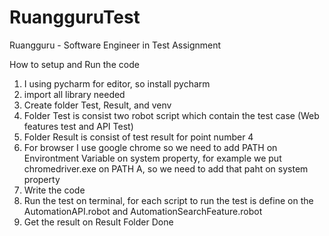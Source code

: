 # RuangguruTest
Ruangguru - Software Engineer in Test Assignment

How to setup and Run the code 
1. I using pycharm for editor, so install pycharm
2. import all library needed 
3. Create folder Test, Result, and venv
4. Folder Test is consist two robot script which contain the test case (Web features test and API Test)
5. Folder Result is consist of test result for point number 4
6. For browser I use google chrome so we need to add  PATH on Environtment Variable on system property, for example we put chromedriver.exe on PATH A, so we need to add that paht on system property
10. Write the code 
11. Run the test on terminal, for each script to run the test is define on the AutomationAPI.robot and AutomationSearchFeature.robot
12. Get the result on Result Folder
Done